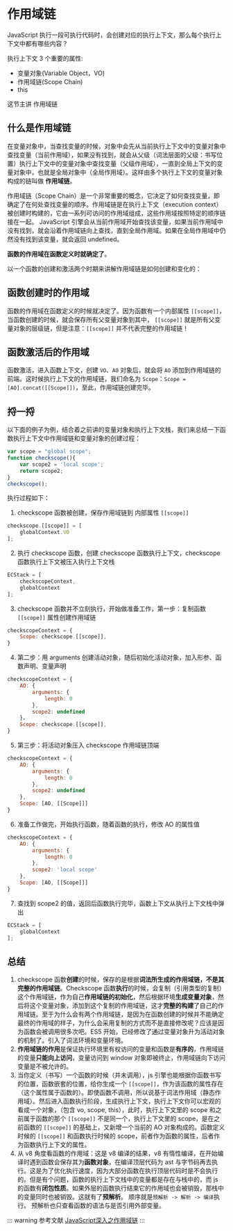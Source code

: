 # 作用域链

JavaScript 执行一段可执行代码时，会创建对应的执行上下文，那么每个执行上下文中都有哪些内容？

执行上下文 3 个重要的属性:

- 变量对象(Variable Object，VO)
- 作用域链(Scope Chain)
- this

这节主讲 作用域链

## 什么是作用域链

在变量对象中，当查找变量的时候，对象中会先从当前执行上下文中的变量对象中查找变量（当前作用域），如果没有找到，就会从父级（词法层面的父级：书写位置）执行上下文中的变量对象中查找变量（父级作用域），一直到全局上下文的变量对象中，也就是全局对象中（全局作用域）。这样由多个执行上下文的变量对象构成的链叫做 **作用域链**。

作用域链（Scope Chain）是一个非常重要的概念，它决定了如何查找变量，即确定了在何处查找变量的顺序。作用域链是在执行上下文（execution context）被创建时构建的，它由一系列可访问的作用域组成，这些作用域按照特定的顺序链接在一起。 JavaScript 引擎会从当前作用域开始查找该变量，如果当前作用域中没有找到，就会沿着作用域链向上查找，直到全局作用域。如果在全局作用域中仍然没有找到该变量，就会返回 undefined。

**函数的作用域在函数定义时就确定了**。

以一个函数的创建和激活两个时期来讲解作用域链是如何创建和变化的：

## 函数创建时的作用域

函数的作用域在函数定义的时候就决定了。因为函数有一个内部属性 `[[scope]]`，当函数创建的时候，就会保存所有父变量对象到其中， `[[scope]]` 就是所有父变量对象的层级链，但是注意：`[[scope]]` 并不代表完整的作用域链！

## 函数激活后的作用域

函数激活，进入函数上下文，创建 `VO`、`AO` 对象后，就会将 `AO` 添加到作用域链的前端。这时候执行上下文的作用域链，我们命名为 `Scope`：`Scope = [AO].concat([[Scope]])`，至此，作用域链创建完毕。

## 捋一捋

以下面的例子为例，结合着之前讲的变量对象和执行上下文栈，我们来总结一下函数执行上下文中作用域链和变量对象的创建过程：

```js
var scope = "global scope";
function checkscope(){
    var scope2 = 'local scope';
    return scope2;
}
checkscope();
```

执行过程如下：

1. checkscope 函数被创建，保存作用域链到 内部属性 `[[scope]]`

```js
checkscope.[[scope]] = [
    globalContext.VO
];
```

2. 执行 checkscope 函数，创建 checkscope 函数执行上下文，checkscope 函数执行上下文被压入执行上下文栈

```js
ECStack = [
    checkscopeContext,
    globalContext
];
```

3. checkscope 函数并不立刻执行，开始做准备工作，第一步：复制函数 `[[scope]]` 属性创建作用域链

```js
checkscopeContext = {
    Scope: checkscope.[[scope]],
}
```

4. 第二步：用 arguments 创建活动对象，随后初始化活动对象，加入形参、函数声明、变量声明

```js
checkscopeContext = {
    AO: {
        arguments: {
            length: 0
        },
        scope2: undefined
    }，
    Scope: checkscope.[[scope]],
}
```

5. 第三步：将活动对象压入 checkscope 作用域链顶端

```js
checkscopeContext = {
    AO: {
        arguments: {
            length: 0
        },
        scope2: undefined
    },
    Scope: [AO, [[Scope]]]
}
```

6. 准备工作做完，开始执行函数，随着函数的执行，修改 AO 的属性值

```js
checkscopeContext = {
    AO: {
        arguments: {
            length: 0
        },
        scope2: 'local scope'
    },
    Scope: [AO, [[Scope]]]
}
```

7. 查找到 scope2 的值，返回后函数执行完毕，函数上下文从执行上下文栈中弹出

```js
ECStack = [
    globalContext
];
```

## 总结

1. checkscope 函数**创建**的时候，保存的是根据**词法所生成的作用域链，不是其完整的作用域链**。Checkscope 函数**执行**的时候，会复制（引用类型的复制）这个作用域链，作为自己**作用域链的初始化**，然后根据环境**生成变量对象**，然后将这个变量对象，添加到这个复制的作用域链，这才**完整的构建**了自己的作用域链。至于为什么会有两个作用域链，是因为在函数创建的时候并不能确定最终的作用域的样子，为什么会采用复制的方式而不是直接修改呢？应该是因为函数会被调用很多次吧。ES5 开始，已经修改了通过变量对象升为活动对象的机制了。引入了词法环境和变量环境。
2. **作用域链的作用**是保证执行环境里有权访问的变量和函数是**有序的**，作用域链的变量**只能向上访问**，变量访问到 window 对象即被终止，作用域链向下访问变量是不被允许的。
3. 当你定义（书写）一个函数的时候（并未调用），js 引擎也能根据你函数书写的位置，函数嵌套的位置，给你生成一个 `[[scope]]`，作为该函数的属性存在（这个属性属于函数的）。即使函数不调用，所以说基于词法作用域（静态作用域）。然后进入函数执行阶段，生成执行上下文，执行上下文你可以宏观的看成一个对象，（包含 vo, scope, this），此时，执行上下文里的 scope 和之前属于函数的那个 `[[scope]]` 不是同一个，执行上下文里的 scope，是在之前函数的 `[[scope]]` 的基础上，又新增一个当前的 AO 对象构成的。函数定义时候的 `[[scope]]` 和函数执行时候的 scope，前者作为函数的属性，后者作为函数执行上下文的属性。
4. 从 v8 角度看函数的作用域：这是 v8 编译的结果，v8 有惰性编译，在开始编译时遇到函数会保存其为**函数对象**，在编译顶层代码为 ast 与字节码再去执行。这是为了优化执行速度，因为大部分函数在执行顶层代码时是不会执行的。但是有个问题，函数的执行上下文栈中的变量都是存在与栈中的，而 js 的函数有**闭包性质**。如果外层的函数执行结束它的作用域也会被销毁，那栈中的变量同时也被销毁。这就有了**预解析**。 顺序就是`预解析 -> 解析 -> 编译`执行。 预解析也只查看函数的语法与是否引用外部变量。

::: warning 参考文献
[JavaScript深入之作用域链](https://github.com/mqyqingfeng/Blog/issues/6)
:::
